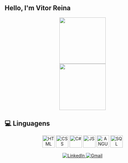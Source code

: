 ## Hello, I'm Vitor Reina

<div align="center">
  <a href="https://github.com/vitor-007">
    <img height="150em" src="https://github-readme-stats.vercel.app/api?username=vitor-007&count_private=true&include_all_commits=true&show_icons=true&theme=dark&hide_border=false&show_owner=true"/>
  </a>
</div>

<div align="center">
  <a href="https://github.com/vitor-007">
    <img height="150em" src="https://github-readme-stats.vercel.app/api/top-langs/?username=vitor-007&theme=dark&hide_border=false&layout=compact"/>
  </a>
</div>

## 💻 Linguagens
<div align="center" valign="top">
  <img align="center" alt="HTML" src="https://cdn.jsdelivr.net/gh/devicons/devicon/icons/html5/html5-original.svg" width="40" height="40"/> 
  <img align="center" alt="CSS" src="https://cdn.jsdelivr.net/gh/devicons/devicon/icons/css3/css3-original.svg" width="40" height="40"/>
  <img align="center" alt="C#" src="https://cdn.jsdelivr.net/gh/devicons/devicon/icons/csharp/csharp-original.svg" width="40" height="40"/> 
  <img align="center" alt="JS" src="https://cdn.jsdelivr.net/gh/devicons/devicon/icons/javascript/javascript-original.svg" width="40" height="40"/>
  <img align="center" alt="ANGULAR" height="40" width="40" src="https://cdn.jsdelivr.net/gh/devicons/devicon/icons/angularjs/angularjs-original.svg">
  <img align="center" alt="SQL" src="https://cdn.jsdelivr.net/gh/devicons/devicon/icons/microsoftsqlserver/microsoftsqlserver-plain-wordmark.svg" width="40" height="40"/>
</div><br>

<div align="center">
  <a href="https://www.linkedin.com/in/vitor-reina-100292300/" target="_blank">
    <img src="https://img.shields.io/badge/LinkedIn-0A66C2?style=for-the-badge&logo=linkedin&logoColor=white" alt="LinkedIn">
  </a>
  <a href="https://mail.google.com/mail/u/1/#inbox?compose=GTvVlcSGKnXCrvQLQcwxhSNsZppJMxzbLWQsLcgckbpbXcMJZHhvSbzrPgqhkrcVcbMrjZQnMxchQ" target="_blank">
    <img src="https://img.shields.io/badge/-Gmail-%23333?style=for-the-badge&logo=gmail&logoColor=white" alt="Gmail">
  </a>
</div>

